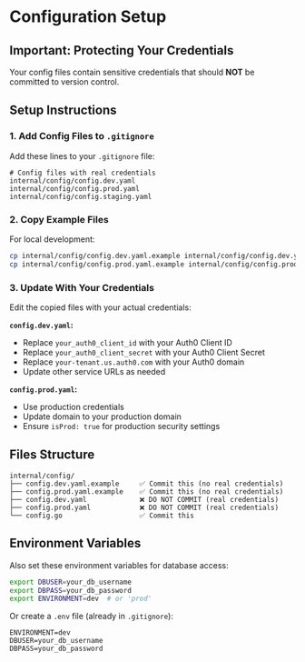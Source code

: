 # Configuration Setup

## Important: Protecting Your Credentials

Your config files contain sensitive credentials that should **NOT** be committed to version control.

## Setup Instructions

### 1. Add Config Files to `.gitignore`

Add these lines to your `.gitignore` file:

```gitignore
# Config files with real credentials
internal/config/config.dev.yaml
internal/config/config.prod.yaml
internal/config/config.staging.yaml
```

### 2. Copy Example Files

For local development:
```bash
cp internal/config/config.dev.yaml.example internal/config/config.dev.yaml
cp internal/config/config.prod.yaml.example internal/config/config.prod.yaml
```

### 3. Update With Your Credentials

Edit the copied files with your actual credentials:

**`config.dev.yaml`:**
- Replace `your_auth0_client_id` with your Auth0 Client ID
- Replace `your_auth0_client_secret` with your Auth0 Client Secret
- Replace `your-tenant.us.auth0.com` with your Auth0 domain
- Update other service URLs as needed

**`config.prod.yaml`:**
- Use production credentials
- Update domain to your production domain
- Ensure `isProd: true` for production security settings

## Files Structure

```
internal/config/
├── config.dev.yaml.example     ✅ Commit this (no real credentials)
├── config.prod.yaml.example    ✅ Commit this (no real credentials)
├── config.dev.yaml             ❌ DO NOT COMMIT (real credentials)
├── config.prod.yaml            ❌ DO NOT COMMIT (real credentials)
└── config.go                   ✅ Commit this
```

## Environment Variables

Also set these environment variables for database access:

```bash
export DBUSER=your_db_username
export DBPASS=your_db_password
export ENVIRONMENT=dev  # or 'prod'
```

Or create a `.env` file (already in `.gitignore`):

```env
ENVIRONMENT=dev
DBUSER=your_db_username
DBPASS=your_db_password
```

